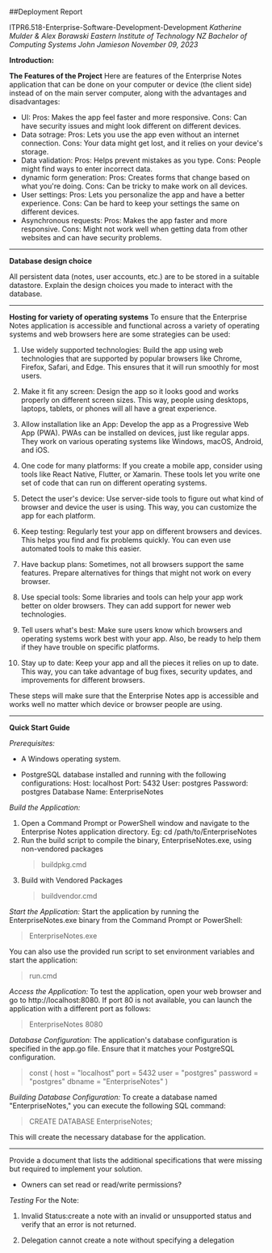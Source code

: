 ##Deployment Report

ITPR6.518-Enterprise-Software-Development-Development
_Katherine Mulder & Alex Borawski
Eastern Institute of Technology
NZ Bachelor of Computing Systems
John Jamieson
November 09, 2023_ 

**Introduction:**


**The Features of the Project**
Here are features of the Enterprise Notes application that can be done on your computer or device (the client side) instead of on the main server computer, along with the advantages and disadvantages:
* UI:
    Pros: Makes the app feel faster and more responsive.
    Cons: Can have security issues and might look different on different devices.
* Data sotrage: 
    Pros: Lets you use the app even without an internet connection.
    Cons: Your data might get lost, and it relies on your device's storage.
* Data validation:
    Pros: Helps prevent mistakes as you type.
    Cons: People might find ways to enter incorrect data.
* dynamic form generation:
    Pros: Creates forms that change based on what you're doing.
    Cons: Can be tricky to make work on all devices.
* User settings:
    Pros: Lets you personalize the app and have a better experience.
    Cons: Can be hard to keep your settings the same on different devices.
* Asynchronous requests:
    Pros: Makes the app faster and more responsive.
    Cons: Might not work well when getting data from other websites and can have security problems.
---------------------------------------------
**Database design choice**

All persistent data (notes, user accounts, etc.) are to be stored in a suitable datastore. Explain the design choices you made to interact with the database.


---------------------------------------------
**Hosting for variety of operating systems**
To ensure that the Enterprise Notes application is accessible and functional across a variety of operating systems and web browsers here are some strategies can be used: 
1. Use widely supported technologies: Build the app using web technologies that are supported by popular browsers like Chrome, Firefox, Safari, and Edge. This ensures that it will run smoothly for most users.

2. Make it fit any screen: Design the app so it looks good and works properly on different screen sizes. This way, people using desktops, laptops, tablets, or phones will all have a great experience.

3. Allow installation like an App: Develop the app as a Progressive Web App (PWA). PWAs can be installed on devices, just like regular apps. They work on various operating systems like Windows, macOS, Android, and iOS.

4. One code for many platforms: If you create a mobile app, consider using tools like React Native, Flutter, or Xamarin. These tools let you write one set of code that can run on different operating systems.

5. Detect the user's device: Use server-side tools to figure out what kind of browser and device the user is using. This way, you can customize the app for each platform.

6. Keep testing: Regularly test your app on different browsers and devices. This helps you find and fix problems quickly. You can even use automated tools to make this easier.

7. Have backup plans: Sometimes, not all browsers support the same features. Prepare alternatives for things that might not work on every browser.

8. Use special tools: Some libraries and tools can help your app work better on older browsers. They can add support for newer web technologies.

9. Tell users what's best: Make sure users know which browsers and operating systems work best with your app. Also, be ready to help them if they have trouble on specific platforms.

10. Stay up to date: Keep your app and all the pieces it relies on up to date. This way, you can take advantage of bug fixes, security updates, and improvements for different browsers.

These steps will make sure that the Enterprise Notes app is accessible and works well no matter which device or browser people are using.

---------------------------------------------
**Quick Start Guide**

_Prerequisites:_
* A Windows operating system.

* PostgreSQL database installed and running with the following configurations:
Host: localhost
Port: 5432
User: postgres
Password: postgres
Database Name: EnterpriseNotes

_Build the Application:_
1. Open a Command Prompt or PowerShell window and navigate to the Enterprise Notes application directory.
Eg: cd /path/to/EnterpriseNotes
1. Run the build script to compile the binary, EnterpriseNotes.exe, using non-vendored packages 
    >buildpkg.cmd
2. Build with Vendored Packages
    >buildvendor.cmd

_Start the Application:_
Start the application by running the EnterpriseNotes.exe binary from the Command Prompt or PowerShell:
> EnterpriseNotes.exe

You can also use the provided run script to set environment variables and start the application:
> run.cmd

_Access the Application:_
To test the application, open your web browser and go to http://localhost:8080. If port 80 is not available, you can launch the application with a different port as follows:
> EnterpriseNotes 8080


_Database Configuration:_
The application's database configuration is specified in the app.go file. Ensure that it matches your PostgreSQL configuration.
>const (
	host     = "localhost"
	port     = 5432
	user     = "postgres"
	password = "postgres"
	dbname   = "EnterpriseNotes"
)

_Building Database Configuration:_
To create a database named "EnterpriseNotes," you can execute the following SQL command:
> CREATE DATABASE EnterpriseNotes;
> 
This will create the necessary database for the application.

----------------------------------

Provide a document that lists the additional specifications that were missing but required to implement your solution.
- Owners can set read or read/write permissions?

*Testing* 
For the Note: 
1. Invalid Status:create a note with an invalid or unsupported status and verify that an error is not returned.

2. Delegation cannot create a note without specifying a delegation 

